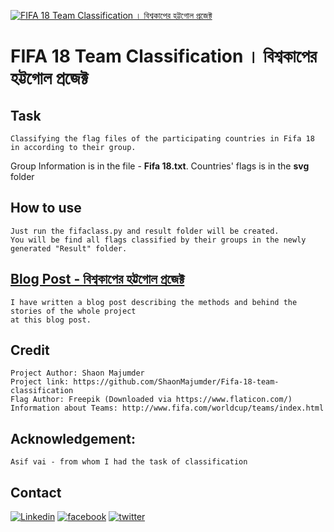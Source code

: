 [![FIFA 18 Team Classification । বিশ্বকাপের হট্টগোল প্রজেক্ট](https://i1.wp.com/blog.robist.com/wp-content/uploads/2018/06/2018_FIFA_World_Cup-1.png?w=281)](http://blog.robist.com/?p=1206)
# FIFA 18 Team Classification । বিশ্বকাপের হট্টগোল প্রজেক্ট
## Task
	Classifying the flag files of the participating countries in Fifa 18 in according to their group.
Group Information is in the file - **Fifa 18.txt**.
Countries' flags is in the **svg** folder
## How to use
	Just run the fifaclass.py and result folder will be created.  
	You will be find all flags classified by their groups in the newly generated "Result" folder.
## [Blog Post - বিশ্বকাপের হট্টগোল প্রজেক্ট](http://blog.robist.com/?p=1206 "Read at ROBIST লেখক")
	I have written a blog post describing the methods and behind the stories of the whole project
	at this blog post.

## Credit
	Project Author: Shaon Majumder
	Project link: https://github.com/ShaonMajumder/Fifa-18-team-classification  
	Flag Author: Freepik (Downloaded via https://www.flaticon.com/)
	Information about Teams: http://www.fifa.com/worldcup/teams/index.html

## Acknowledgement:
	Asif vai - from whom I had the task of classification

## Contact
[![Linkedin](https://resumebuilder.accenture.com/static/rb/frontend/img/linkedin-icon-128x128.png)](https://www.linkedin.com/in/shaonmajumder)
[![facebook](https://cdn0.iconfinder.com/data/icons/yooicons_set01_socialbookmarks/128/social_facebook_button_blue.png)](https://www.facebook.com/shaon.majumder)
[![twitter](https://encrypted-tbn0.gstatic.com/images?q=tbn:ANd9GcQ1jBXomsPewdutBtsxaU8Nd1rz-i2bP-xLY2tVc5kbiqHa7nfl_A)](https://twitter.com/Shaon_Mazoomder)
